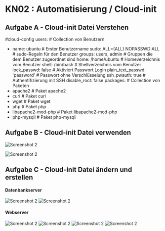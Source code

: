 # KN02 : Automatisierung / Cloud-init

## Aufgabe A - Cloud-init Datei Verstehen

#cloud-config
users: # Collection von Benutzern
  - name: ubuntu # Erster Benutzername
    sudo: ALL=(ALL) NOPASSWD:ALL # sudo-Regeln für den Benutzer
    groups: users, admin # Gruppen die dem Benutzer zugeordnet sind
    home: /home/ubuntu # Homeverzeichnis vom Benutzer
    shell: /bin/bash # Shellverzeichnis vom Benutzer
    lock_passwd: false # Aktiviert Passwort Login
    plain_text_passwd: 'password' # Passwort ohne Verschlüsselung
ssh_pwauth: true # Authentifizierung mit SSH
disable_root: false 
packages: # Collection von Paketen
  - apache2 # Paket apache2
  - curl # Paket curl
  - wget # Paket wget
  - php # Paket php
  - libapache2-mod-php # Paket libapache2-mod-php
  - php-mysqli # Paket php-mysqli

## Aufgabe B - Cloud-init Datei verwenden

![Screenshot 2](../resources/kn_02_2.jpg)

![Screenshot 2](../resources/kn02_3.jpg)

## Aufgabe C - Cloud-init Datei ändern und erstellen

#### Datenbankserver
![Screenshot 2](../resources/db455.jpg)
![Screenshot 2](../resources/telnet.jpg)

#### Webserver
![Screenshot 2](../resources/index_html_sc.jpg)
![Screenshot 2](../resources/info_php_sc.jpg)
![Screenshot 2](../resources/db_php_sc.jpg)
![Screenshot 2](../resources/adminer_sc.jpg)
